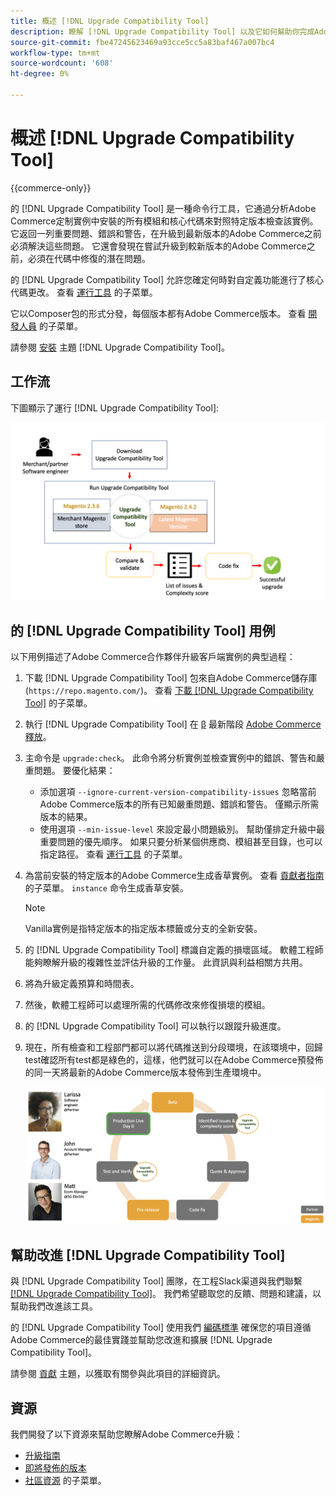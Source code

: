 ```yaml
---
title: 概述 [!DNL Upgrade Compatibility Tool]
description: 瞭解 [!DNL Upgrade Compatibility Tool] 以及它如何幫助你完成Adobe Commerce計畫。
source-git-commit: fbe47245623469a93cce5cc5a83baf467a007bc4
workflow-type: tm+mt
source-wordcount: '608'
ht-degree: 0%

---
```



# 概述 [!DNL Upgrade Compatibility Tool]

{{commerce-only}}

的 [!DNL Upgrade Compatibility Tool] 是一種命令行工具，它通過分析Adobe Commerce定制實例中安裝的所有模組和核心代碼來對照特定版本檢查該實例。 它返回一列重要問題、錯誤和警告，在升級到最新版本的Adobe Commerce之前必須解決這些問題。 它還會發現在嘗試升級到較新版本的Adobe Commerce之前，必須在代碼中修復的潛在問題。

的 [!DNL Upgrade Compatibility Tool] 允許您確定何時對自定義功能進行了核心代碼更改。 查看 [運行工具](../upgrade-compatibility-tool/run.md) 的子菜單。

它以Composer包的形式分發，每個版本都有Adobe Commerce版本。 查看 [開發人員](../upgrade-compatibility-tool/developer.md) 的子菜單。

請參閱 [安裝](../upgrade-compatibility-tool/install.md) 主題 [!DNL Upgrade Compatibility Tool]。

## 工作流

下圖顯示了運行 [!DNL Upgrade Compatibility Tool]:

![[!DNL Upgrade Compatibility Tool] 圖](../../assets/upgrade-guide/mvp-diagram-v3.png)

## 的 [!DNL Upgrade Compatibility Tool] 用例

以下用例描述了Adobe Commerce合作夥伴升級客戶端實例的典型過程：

1. 下載 [!DNL Upgrade Compatibility Tool] 包來自Adobe Commerce儲存庫(`https://repo.magento.com/`)。 查看 [下載 [!DNL Upgrade Compatibility Tool]](../upgrade-compatibility-tool/install.md#download-the-upgrade-compatibility-tool) 的子菜單。
1. 執行 [!DNL Upgrade Compatibility Tool] 在 [β](https://devdocs.magento.com/release/beta-program.html) 最新階段 [Adobe Commerce釋放](https://devdocs.magento.com/release/)。
1. 主命令是 `upgrade:check`。 此命令將分析實例並檢查實例中的錯誤、警告和嚴重問題。 要優化結果：

   - 添加選項 `--ignore-current-version-compatibility-issues` 忽略當前Adobe Commerce版本的所有已知嚴重問題、錯誤和警告。 僅顯示所需版本的結果。
   - 使用選項 `--min-issue-level` 來設定最小問題級別。 幫助僅排定升級中最重要問題的優先順序。 如果只要分析某個供應商、模組甚至目錄，也可以指定路徑。 查看 [運行工具](https://experienceleague.adobe.com/docs/commerce-operations/upgrade-guide/upgrade-compatibility-tool/run.html?lang=en) 的子菜單。

1. 為當前安裝的特定版本的Adobe Commerce生成香草實例。 查看 [貢獻者指南](https://devdocs.magento.com/contributor-guide/contributing.html#vanilla-pr) 的子菜單。 `instance` 命令生成香草安裝。

   >[!NOTE]
   >
   >Vanilla實例是指特定版本的指定版本標籤或分支的全新安裝。

1. 的 [!DNL Upgrade Compatibility Tool] 標識自定義的損壞區域。 軟體工程師能夠瞭解升級的複雜性並評估升級的工作量。 此資訊與利益相關方共用。
1. 將為升級定義預算和時間表。
1. 然後，軟體工程師可以處理所需的代碼修改來修復損壞的模組。
1. 的 [!DNL Upgrade Compatibility Tool] 可以執行以跟蹤升級進度。
1. 現在，所有檢查和工程部門都可以將代碼推送到分段環境，在該環境中，回歸test確認所有test都是綠色的，這樣，他們就可以在Adobe Commerce預發佈的同一天將最新的Adobe Commerce版本發佈到生產環境中。

   ![[!DNL Upgrade Compatibility Tool] 觀眾](../../assets/upgrade-guide/audience-uct-v3.png)

## 幫助改進 [!DNL Upgrade Compatibility Tool]

與 [!DNL Upgrade Compatibility Tool] 團隊，在工程Slack渠道與我們聯繫 [[!DNL Upgrade Compatibility Tool]](https://magentocommeng.slack.com/archives/C019Y143U9F)。 我們希望聽取您的反饋、問題和建議，以幫助我們改進該工具。

的 [!DNL Upgrade Compatibility Tool] 使用我們 [編碼標準](https://devdocs.magento.com/guides/v2.4/coding-standards/bk-coding-standards.html) 確保您的項目遵循Adobe Commerce的最佳實踐並幫助您改進和擴展 [!DNL Upgrade Compatibility Tool]。

請參閱 [貢獻](https://devdocs.magento.com/guides/v2.4/coding-standards/contributing.html)  主題，以獲取有關參與此項目的詳細資訊。

## 資源

我們開發了以下資源來幫助您瞭解Adobe Commerce升級：

- [升級指南](https://experienceleague.adobe.com/docs/commerce-operations/upgrade-guide/overview.html)
- [即將發佈的版本](https://devdocs.magento.com/release/)
- [社區資源](https://devdocs.magento.com/community/resources/resources.html) 的子菜單。
